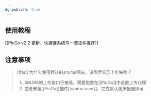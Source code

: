 ```yaml
---
dg-publish: true
---
```

## 使用教程
[[PicGo v2.2 更新，快捷键系统与一波插件推荐]]
## 注意事项
> [!faq] 为什么使用默认的sm.ms图床，设置后显示上传失败？
> 1. SM.MS的上传接口已被墙，需要配置在[[PicGo]]中设置上传代理
> 2. 或者安装[[PicGo]]插件[[smms-user]]，完成默认图床配置即可